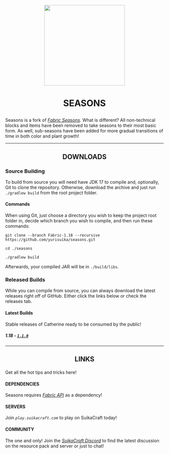 <p align="center"><img src="https://github.com/yurisuika/Seasons/blob/Fabric-1.18/src/main/resources/assets/seasons/icon.png?raw=true" width="256" height="256"></p>

# <p align="center">SEASONS</p>

Seasons is a fork of *[Fabric Seasons](https://github.com/lucaargolo/fabric-seasons)*. What is different? All non-technical blocks and items have been removed to take seasons to their most basic form. As well, sub-seasons have been added for more gradual transitions of time in both color and plant growth!

---

## <p align="center">DOWNLOADS</p>

### Source Building

To build from source you will need have JDK 17 to compile and, optionally, Git to clone the repository. Otherwise, download the archive and just run `./gradlew build` from the root project folder.

#### Commands

When using Git, just choose a directory you wish to keep the project root folder in, decide which branch you wish to compile, and then run these commands:

```shell script
git clone --branch Fabric-1.18 --recursive https://github.com/yurisuika/seasons.git

cd ./seasons

./gradlew build
```

Afterwards, your compiled JAR will be in `./build/libs`.

### Released Builds

While you can compile from source, you can always download the latest releases right off of GitHub. Either click the links below or check the releases tab.

#### Latest Builds

Stable releases of Catherine ready to be consumed by the public!

##### 1.18 - [*`1.1.0`*](https://github.com/yurisuika/Seasons/releases/download/1.1.0/seasons-1.18-1.1.0.jar)

---

## <p align="center">LINKS</p>

Get all the hot tips and tricks here!

#### DEPENDENCIES

Seasons requires *[Fabric API](https://www.curseforge.com/minecraft/mc-mods/fabric-api)* as a dependency!

#### SERVERS

Join *`play.suikacraft.com`* to play on SuikaCraft today!

#### COMMUNITY

The one and only! Join the *[SuikaCraft Discord](https://discord.gg/0zdNEkQle7Qg9C1H)* to find the latest discussion on the resource pack and server or just to chat!
